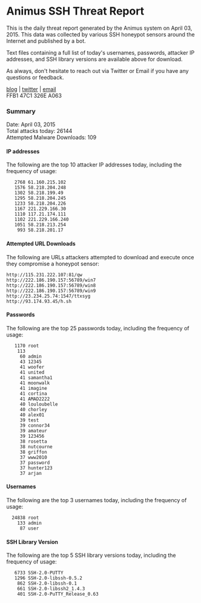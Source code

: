 # Animus SSH Threat Report

This is the daily threat report generated by the Animus system on April 03, 2015. This data was collected by various SSH honeypot sensors around the Internet and published by a bot.  

Text files containing a full list of today's usernames, passwords, attacker IP addresses, and SSH library versions are available above for download.  

As always, don't hesitate to reach out via Twitter or Email if you have any questions or feedback.  

[blog](http://morris.guru) | [twitter](https://twitter.com/andrew___morris) | [email](mailto:andrew@morris.guru)  
FFB1 47C1 326E A063  

### Summary

Date: April 03, 2015  
Total attacks today: 26144  
Attempted Malware Downloads: 109 

#### IP addresses
The following are the top 10 attacker IP addresses today, including the frequency of usage:
```
   2768 61.160.215.102
   1576 58.218.204.248
   1302 58.218.199.49
   1295 58.218.204.245
   1233 58.218.204.226
   1167 221.229.166.30
   1110 117.21.174.111
   1102 221.229.166.240
   1051 58.218.213.254
    993 58.218.201.17
```

#### Attempted URL Downloads
The following are URLs attackers attempted to download and execute once they compromise a honeypot sensor:
```
http://115.231.222.107:81/qw
http://222.186.190.157:56789/win7
http://222.186.190.157:56789/win8
http://222.186.190.157:56789/win9
http://23.234.25.74:1547/ttxsyg
http://93.174.93.45/h.sh
```

#### Passwords
The following are the top 25 passwords today, including the frequency of usage:
```
   1170 root
    113 
     60 admin
     43 12345
     41 woofer
     41 united
     41 samantha1
     41 moonwalk
     41 imagine
     41 cortina
     41 AMAD2222
     40 louloubelle
     40 chorley
     40 alex01
     39 test
     39 connor34
     39 amateur
     39 123456
     38 rosetta
     38 nutcourne
     38 griffon
     37 www2010
     37 password
     37 hunter123
     37 arjan
```

#### Usernames
The following are the top 3 usernames today, including the frequency of usage:
```
  24838 root
    133 admin
     87 user
```

#### SSH Library Version
The following are the top 5 SSH library versions today, including the frequency of usage:
```
   6733 SSH-2.0-PUTTY
   1296 SSH-2.0-libssh-0.5.2
    862 SSH-2.0-libssh-0.1
    661 SSH-2.0-libssh2_1.4.3
    401 SSH-2.0-PuTTY_Release_0.63
```
